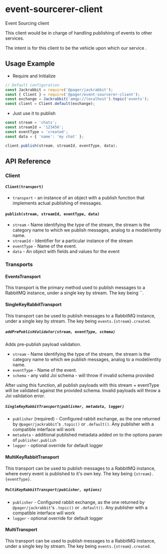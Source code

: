 # event-sourcerer-client
Event Sourcing client

This client would be in charge of handling publishing of events to other services.

The intent is for this client to be the vehicle upon which our service .

## Usage Example

- Require and Initialize
```javascript
// Default configuration
const Jackrabbit = require('@pager/jackrabbit');
const { Client } = require('@pager/event-sourcerer-client');
const exchange = Jackrabbit('amqp://localhost').topic('events');
const client = Client.default(exchange);
```

- Just use it to publish
```javascript
const stream = 'chats';
const streamId = '123456';
const eventType = 'created';
const data = { 'name': 'my chat' };

client.publish(stream, streamId, eventType, data);
```

## API Reference

### Client

#### `Client(transport)`

- `transport` - an instance of an object with a publish function that implements actual publishing of messages.

#### `publish(stream, streamId, eventType, data)`

- `stream` - Name identifying the type of the stream, the stream is the category name to which we publish messages, analog to a model/entity name.
- `streamId` - Identifier for a particular instance of the stream
- `eventType` - Name of the event.
- `data` - An object with fields and values for the event

### Transports

#### EventsTransport

This transport is the primary method used to publish messages to a RabbitMQ instance, under a single key by stream. The key being ``.

#### SingleKeyRabbitTransport

This transport can be used to publish messages to a RabbitMQ instance, under a single key by stream. The key being `events.{stream}.created`.

##### `addPrePublishValidator(stream, eventType, schema)`

Adds pre-publish payload validation.
- `stream` - Name identifying the type of the stream, the stream is the category name to which we publish messages, analog to a model/entity name.
- `eventType` - Name of the event.
- `schema` - any valid Joi schema - will throw if invalid schema provided

After using this function, all publish payloads with this stream + eventType will be validated against the provided schema. Invalid payloads will throw a Joi validation error.

##### `SingleKeyRabbitTransport(publisher, metadata, logger)`

- `publisher` (required) - Configured rabbit exchange, as the one returned by `@pager/jackrabbit`'s `.topic()` or `.default()`. Any publisher with a compatible interface will work
- `metadata` - additional published metadata added on to the options param of `publisher.publish`
- `logger` - optional override for default logger

#### MultiKeyRabbitTransport

This transport can be used to publish messages to a RabbitMQ instance, where every event is published to it's own key. The key being `{stream}.{eventType}`.

##### `MultiKeyRabbitTransport(publisher, options)`

- `publisher` - Configured rabbit exchange, as the one returned by `@pager/jackrabbit`'s `.topic()` or `.default()`. Any publisher with a compatible interface will work
- `logger` - optional override for default logger

#### MultiTransport

This transport can be used to publish messages to a RabbitMQ instance, under a single key by stream. The key being `events.{stream}.created`.
